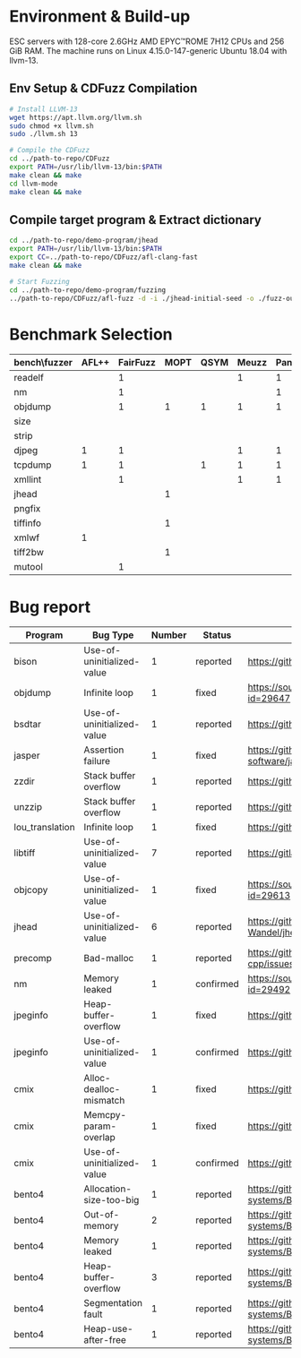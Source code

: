 # Environment & Build-up

ESC servers with 128-core 2.6GHz AMD EPYC™ROME 7H12 CPUs and 256 GiB RAM. The machine runs on Linux 4.15.0-147-generic Ubuntu 18.04 with llvm-13.

## Env Setup & CDFuzz Compilation

```bash
# Install LLVM-13
wget https://apt.llvm.org/llvm.sh
sudo chmod +x llvm.sh
sudo ./llvm.sh 13

# Compile the CDFuzz
cd ../path-to-repo/CDFuzz
export PATH=/usr/lib/llvm-13/bin:$PATH
make clean && make
cd llvm-mode
make clean && make
```

## Compile target program & Extract dictionary

```bash
cd ../path-to-repo/demo-program/jhead
export PATH=/usr/lib/llvm-13/bin:$PATH
export CC=../path-to-repo/CDFuzz/afl-clang-fast
make clean && make

# Start Fuzzing
cd ../path-to-repo/demo-program/fuzzing
../path-to-repo/CDFuzz/afl-fuzz -d -i ./jhead-initial-seed -o ./fuzz-out -x ../jhead/jhead_dict -- ../jhead/jhead @@
```

# Benchmark Selection

| bench\fuzzer | AFL++ | FairFuzz | MOPT | QSYM | Meuzz | Pangolin | Angora | RedQueen | COUNT |
| --- | --- | --- | --- | --- | --- | --- | --- | --- | --- |
| readelf |  | 1 |  |  | 1 | 1 |  | 1 | 4 |
| nm |  | 1 |  |  |  | 1 | 1 | 1 | 4 |
| objdump |  | 1 | 1 | 1 | 1 | 1 | 1 | 1 | 7 |
| size |  |  |  |  |  |  | 1 | 1 | 2 |
| strip |  |  |  |  |  |  |  | 1 | 1 |
| djpeg | 1 | 1 |  |  | 1 | 1 | 1 |  | 5 |
| tcpdump | 1 | 1 |  | 1 | 1 | 1 |  |  | 5 |
| xmllint |  | 1 |  |  | 1 | 1 |  | 1 | 4 |
| jhead |  |  | 1 |  |  |  | 1 | 1 | 3 |
| pngfix |  |  |  |  |  |  | 1 |  | 1 |
| tiffinfo |  |  | 1 |  |  |  |  | 1 | 2 |
| xmlwf | 1 |  |  |  |  |  | 1 |  | 2 |
| tiff2bw |  |  | 1 |  |  |  |  | 1 | 2 |
| mutool |  | 1 |  |  |  |  |  |  | 1 |

# Bug report

| Program | Bug Type | Number | Status | Link |
| --- | --- | --- | --- | --- |
| bison | Use-of-uninitialized-value | 1 | reported | https://github.com/akimd/bison/issues/94 |
| objdump | Infinite loop | 1 | fixed | https://sourceware.org/bugzilla/show_bug.cgi?id=29647 |
| bsdtar | Use-of-uninitialized-value | 1 | reported | https://github.com/libarchive/libarchive/issues/1789 |
| jasper | Assertion failure | 1 | fixed | https://github.com/jasper-software/jasper/issues/345 |
| zzdir | Stack buffer overflow | 1 | reported | https://github.com/gdraheim/zziplib/issues/143 |
| unzzip | Stack buffer overflow | 1 | reported | https://github.com/gdraheim/zziplib/issues/144 |
| lou_translation | Infinite loop | 1 | fixed | https://github.com/liblouis/liblouis/issues/1256 |
| libtiff | Use-of-uninitialized-value | 7 | reported | https://gitlab.com/libtiff/libtiff/-/issues/451 |
| objcopy | Use-of-uninitialized-value | 1 | fixed | https://sourceware.org/bugzilla/show_bug.cgi?id=29613 |
| jhead | Use-of-uninitialized-value | 6 | reported | https://github.com/Matthias-Wandel/jhead/issues/59 |
| precomp | Bad-malloc | 1 | reported | https://github.com/schnaader/precomp-cpp/issues/139 |
| nm | Memory leaked | 1 | confirmed | https://sourceware.org/bugzilla/show_bug.cgi?id=29492 |
| jpeginfo | Heap-buffer-overflow | 1 | fixed | https://github.com/tjko/jpeginfo/issues/13 |
| jpeginfo | Use-of-uninitialized-value | 1 | confirmed | https://github.com/tjko/jpeginfo/issues/12 |
| cmix | Alloc-dealloc-mismatch | 1 | fixed | https://github.com/byronknoll/cmix/issues/53 |
| cmix | Memcpy-param-overlap | 1 | fixed | https://github.com/byronknoll/cmix/issues/54 |
| cmix | Use-of-uninitialized-value | 1 | confirmed | https://github.com/byronknoll/cmix/issues/55 |
| bento4 | Allocation-size-too-big | 1 | reported | https://github.com/axiomatic-systems/Bento4/issues/748 |
| bento4 | Out-of-memory | 2 | reported | https://github.com/axiomatic-systems/Bento4/issues/747 |
| bento4 | Memory leaked | 1 | reported | https://github.com/axiomatic-systems/Bento4/issues/746 |
| bento4 | Heap-buffer-overflow | 3 | reported | https://github.com/axiomatic-systems/Bento4/issues/745 |
| bento4 | Segmentation fault | 1 | reported | https://github.com/axiomatic-systems/Bento4/issues/741 |
| bento4 | Heap-use-after-free | 1 | reported | https://github.com/axiomatic-systems/Bento4/issues/740 |